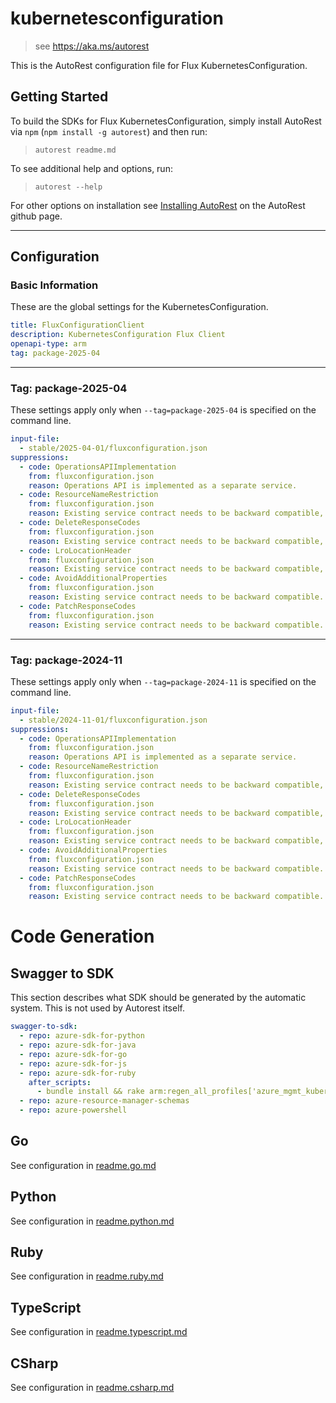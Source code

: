 # kubernetesconfiguration

> see https://aka.ms/autorest

This is the AutoRest configuration file for Flux KubernetesConfiguration.

## Getting Started

To build the SDKs for Flux KubernetesConfiguration, simply install AutoRest via `npm` (`npm install -g autorest`) and then run:

> `autorest readme.md`

To see additional help and options, run:

> `autorest --help`

For other options on installation see [Installing AutoRest](https://aka.ms/autorest/install) on the AutoRest github page.

---

## Configuration

### Basic Information

These are the global settings for the KubernetesConfiguration.

``` yaml
title: FluxConfigurationClient
description: KubernetesConfiguration Flux Client
openapi-type: arm
tag: package-2025-04
```

---

### Tag: package-2025-04

These settings apply only when `--tag=package-2025-04` is specified on the command line.

``` yaml $(tag) == 'package-2025-04'
input-file:
  - stable/2025-04-01/fluxconfiguration.json
suppressions:
  - code: OperationsAPIImplementation
    from: fluxconfiguration.json
    reason: Operations API is implemented as a separate service.
  - code: ResourceNameRestriction
    from: fluxconfiguration.json
    reason: Existing service contract needs to be backward compatible, pattern validation exists in RP.
  - code: DeleteResponseCodes
    from: fluxconfiguration.json
    reason: Existing service contract needs to be backward compatible, force delete does synchronous delete and returns 200.
  - code: LroLocationHeader
    from: fluxconfiguration.json
    reason: Existing service contract needs to be backward compatible, 202 operations return Azure-Async-Operation header.
  - code: AvoidAdditionalProperties
    from: fluxconfiguration.json
    reason: Existing service contract needs to be backward compatible.
  - code: PatchResponseCodes
    from: fluxconfiguration.json
    reason: Existing service contract needs to be backward compatible.
```
---

### Tag: package-2024-11

These settings apply only when `--tag=package-2024-11` is specified on the command line.

``` yaml $(tag) == 'package-2024-11'
input-file:
  - stable/2024-11-01/fluxconfiguration.json
suppressions:
  - code: OperationsAPIImplementation
    from: fluxconfiguration.json
    reason: Operations API is implemented as a separate service.
  - code: ResourceNameRestriction
    from: fluxconfiguration.json
    reason: Existing service contract needs to be backward compatible, pattern validation exists in RP.
  - code: DeleteResponseCodes
    from: fluxconfiguration.json
    reason: Existing service contract needs to be backward compatible, force delete does synchronous delete and returns 200.
  - code: LroLocationHeader
    from: fluxconfiguration.json
    reason: Existing service contract needs to be backward compatible, 202 operations return Azure-Async-Operation header.
  - code: AvoidAdditionalProperties
    from: fluxconfiguration.json
    reason: Existing service contract needs to be backward compatible.
  - code: PatchResponseCodes
    from: fluxconfiguration.json
    reason: Existing service contract needs to be backward compatible.
```

# Code Generation

## Swagger to SDK

This section describes what SDK should be generated by the automatic system.
This is not used by Autorest itself.

``` yaml $(swagger-to-sdk)
swagger-to-sdk:
  - repo: azure-sdk-for-python
  - repo: azure-sdk-for-java
  - repo: azure-sdk-for-go
  - repo: azure-sdk-for-js
  - repo: azure-sdk-for-ruby
    after_scripts:
      - bundle install && rake arm:regen_all_profiles['azure_mgmt_kubernetesconfiguration']
  - repo: azure-resource-manager-schemas
  - repo: azure-powershell
```

## Go

See configuration in [readme.go.md](./readme.go.md)

## Python

See configuration in [readme.python.md](./readme.python.md)

## Ruby

See configuration in [readme.ruby.md](./readme.ruby.md)

## TypeScript

See configuration in [readme.typescript.md](./readme.typescript.md)

## CSharp

See configuration in [readme.csharp.md](./readme.csharp.md)
